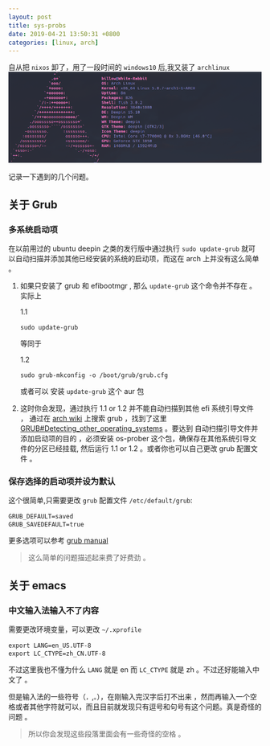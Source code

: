 ```yaml
---
layout: post
title: sys-probs
date: 2019-04-21 13:50:31 +0800
categories: [linux, arch]
---
```


自从把 `nixos` 卸了，用了一段时间的 `windows10` 后,我又装了 `archlinux` ![arch](/assets/images/screen-fetch.png)

记录一下遇到的几个问题。

## 关于 Grub

### 多系统启动项

在以前用过的 ubuntu deepin 之类的发行版中通过执行 `sudo update-grub` 就可以自动扫描并添加其他已经安装的系统的启动项，而这在 arch 上并没有这么简单 。

1. 如果只安装了 grub 和 efibootmgr , 那么 `update-grub` 这个命令并不存在 。实际上 
   
   1.1
   ```shell
   sudo update-grub
   ```
   
   等同于 
   
   1.2
   ```shell
   sudo grub-mkconfig -o /boot/grub/grub.cfg
   ```
   
   或者可以 安装 `update-grub` 这个 aur 包

2. 这时你会发现，通过执行 1.1 or 1.2 并不能自动扫描到其他 efi 系统引导文件 ， 通过在 [arch wiki](https://wiki.archlinux.org/) 上搜索 grub ，找到了这里 [GRUB#Detecting_other_operating_systems](https://wiki.archlinux.org/index.php/GRUB#Detecting_other_operating_systems) 。要达到 自动扫描引导文件并添加启动项的目的 ，必须安装 os-prober 这个包，确保存在其他系统引导文件的分区已经挂载, 然后运行 1.1 or 1.2 。或者你也可以自己更改 grub 配置文件 。

### 保存选择的启动项并设为默认

这个很简单,只需要更改 `grub` 配置文件 `/etc/default/grub`:

```shell
GRUB_DEFAULT=saved
GRUB_SAVEDEFAULT=true
```

更多选项可以参考 [grub manual](http://www.gnu.org/software/grub/manual/grub/grub.html#Simple-configuration)

> 这么简单的问题描述起来费了好费劲 。

## 关于 emacs

### 中文输入法输入不了内容

需要更改环境变量，可以更改 `~/.xprofile`

```shell
export LANG=en_US.UTF-8
export LC_CTYPE=zh_CN.UTF-8
```

不过这里我也不懂为什么 `LANG` 就是 en 而 `LC_CTYPE` 就是 zh 。不过还好能输入中文了 。

但是输入法的一些符号（`，`,`。`），在刚输入完汉字后打不出来 ，然而再输入一个空格或者其他字符就可以，而且目前就发现只有逗号和句号有这个问题。真是奇怪的问题 。

> 所以你会发现这些段落里面会有一些奇怪的空格 。
